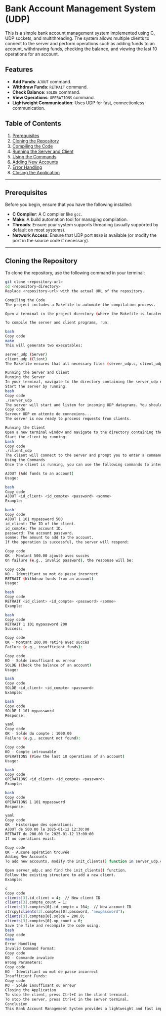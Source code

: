 
# Bank Account Management System (UDP)

This is a simple bank account management system implemented using C, UDP sockets, and multithreading. The system allows multiple clients to connect to the server and perform operations such as adding funds to an account, withdrawing funds, checking the balance, and viewing the last 10 operations for an account.

## Features
- **Add Funds**: `AJOUT` command.
- **Withdraw Funds**: `RETRAIT` command.
- **Check Balance**: `SOLDE` command.
- **View Operations**: `OPERATIONS` command.
- **Lightweight Communication**: Uses UDP for fast, connectionless communication.

## Table of Contents
1. [Prerequisites](#prerequisites)
2. [Cloning the Repository](#cloning-the-repository)
3. [Compiling the Code](#compiling-the-code)
4. [Running the Server and Client](#running-the-server-and-client)
5. [Using the Commands](#using-the-commands)
6. [Adding New Accounts](#adding-new-accounts)
7. [Error Handling](#error-handling)
8. [Closing the Application](#closing-the-application)

---

## Prerequisites
Before you begin, ensure that you have the following installed:
- **C Compiler**: A C compiler like `gcc`.
- **Make**: A build automation tool for managing compilation.
- **Threads**: Ensure your system supports threading (usually supported by default on most systems).
- **Network Access**: Ensure that UDP port `8080` is available (or modify the port in the source code if necessary).

---

## Cloning the Repository
To clone the repository, use the following command in your terminal:

```bash
git clone <repository-url>
cd <repository-directory>
Replace <repository-url> with the actual URL of the repository.

Compiling the Code
The project includes a Makefile to automate the compilation process.

Open a terminal in the project directory (where the Makefile is located).

To compile the server and client programs, run:

bash
Copy code
make
This will generate two executables:

server_udp (Server)
client_udp (Client)
The Makefile ensures that all necessary files (server_udp.c, client_udp.c, comptes.c) are compiled and linked properly.

Running the Server and Client
Running the Server
In your terminal, navigate to the directory containing the server_udp executable.
Start the server by running:
bash
Copy code
./server_udp
The server will start and listen for incoming UDP datagrams. You should see:
Copy code
Serveur UDP en attente de connexions...
The server is now ready to process requests from clients.

Running the Client
Open a new terminal window and navigate to the directory containing the client_udp executable.
Start the client by running:
bash
Copy code
./client_udp
The client will connect to the server and prompt you to enter a command.
Using the Commands
Once the client is running, you can use the following commands to interact with the server:

AJOUT (Add funds to an account)
Usage:

bash
Copy code
AJOUT <id_client> <id_compte> <password> <somme>
Example:

bash
Copy code
AJOUT 1 101 mypassword 500
id_client: The ID of the client.
id_compte: The account ID.
password: The account password.
somme: The amount to add to the account.
If the operation is successful, the server will respond:

Copy code
OK - Montant 500.00 ajouté avec succès
On failure (e.g., invalid password), the response will be:

Copy code
KO - Identifiant ou mot de passe incorrect
RETRAIT (Withdraw funds from an account)
Usage:

bash
Copy code
RETRAIT <id_client> <id_compte> <password> <somme>
Example:

bash
Copy code
RETRAIT 1 101 mypassword 200
Success:

Copy code
OK - Montant 200.00 retiré avec succès
Failure (e.g., insufficient funds):

Copy code
KO - Solde insuffisant ou erreur
SOLDE (Check the balance of an account)
Usage:

bash
Copy code
SOLDE <id_client> <id_compte> <password>
Example:

bash
Copy code
SOLDE 1 101 mypassword
Response:

yaml
Copy code
OK - Solde du compte : 1000.00
Failure (e.g., account not found):

Copy code
KO - Compte introuvable
OPERATIONS (View the last 10 operations of an account)
Usage:

bash
Copy code
OPERATIONS <id_client> <id_compte> <password>
Example:

bash
Copy code
OPERATIONS 1 101 mypassword
Response:

yaml
Copy code
OK - Historique des opérations:
AJOUT de 500.00 le 2025-01-12 12:30:00
RETRAIT de 200.00 le 2025-01-12 13:00:00
If no operations exist:

Copy code
OK - Aucune opération trouvée
Adding New Accounts
To add new accounts, modify the init_clients() function in server_udp.c.

Open server_udp.c and find the init_clients() function.
Follow the existing structure to add a new client.
Example:

c
Copy code
clients[3].id_client = 4;  // New client ID
clients[3].compte_count = 1;
clients[3].comptes[0].id_compte = 104;  // New account ID
strcpy(clients[3].comptes[0].password, "newpassword");
clients[3].comptes[0].solde = 200.0;
clients[3].comptes[0].op_count = 0;
Save the file and recompile the code using:
bash
Copy code
make
Error Handling
Invalid Command Format:
Copy code
KO - Commande invalide
Wrong Parameters:
Copy code
KO - Identifiant ou mot de passe incorrect
Insufficient Funds:
Copy code
KO - Solde insuffisant ou erreur
Closing the Application
To stop the client, press Ctrl+C in the client terminal.
To stop the server, press Ctrl+C in the server terminal.
Conclusion
This Bank Account Management System provides a lightweight and fast implementation using UDP. It is ideal for applications that prioritize speed over guaranteed delivery. You can extend this project by adding more commands or integrating it into larger systems.

